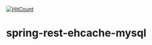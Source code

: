 [![HitCount](http://hits.dwyl.io/teamtact/https://github.com/teamtact/spring-rest-ehcache-mysql.svg)](http://hits.dwyl.io/teamtact/https://github.com/teamtact/spring-rest-ehcache-mysql)

# spring-rest-ehcache-mysql
